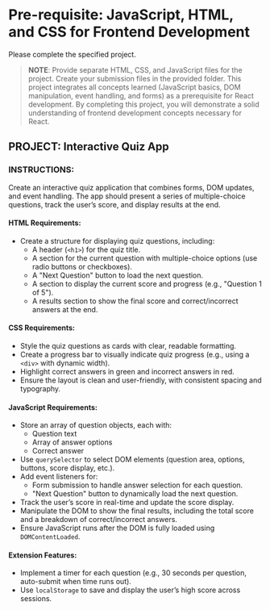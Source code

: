 # Pre-requisite: JavaScript, HTML, and CSS for Frontend Development
Please complete the specified project.
> **NOTE**: Provide separate HTML, CSS, and JavaScript files for the project. Create your submission files in the provided folder. This project integrates all concepts learned (JavaScript basics, DOM manipulation, event handling, and forms) as a prerequisite for React development.
By completing this project, you will demonstrate a solid understanding of frontend development concepts necessary for React.

## PROJECT: Interactive Quiz App
### INSTRUCTIONS:
Create an interactive quiz application that combines forms, DOM updates, and event handling. The app should present a series of multiple-choice questions, track the user’s score, and display results at the end.

#### HTML Requirements:
- Create a structure for displaying quiz questions, including:
  - A header (`<h1>`) for the quiz title.
  - A section for the current question with multiple-choice options (use radio buttons or checkboxes).
  - A "Next Question" button to load the next question.
  - A section to display the current score and progress (e.g., "Question 1 of 5").
  - A results section to show the final score and correct/incorrect answers at the end.

#### CSS Requirements:
- Style the quiz questions as cards with clear, readable formatting.
- Create a progress bar to visually indicate quiz progress (e.g., using a `<div>` with dynamic width).
- Highlight correct answers in green and incorrect answers in red.
- Ensure the layout is clean and user-friendly, with consistent spacing and typography.

#### JavaScript Requirements:
- Store an array of question objects, each with:
  - Question text
  - Array of answer options
  - Correct answer
- Use `querySelector` to select DOM elements (question area, options, buttons, score display, etc.).
- Add event listeners for:
  - Form submission to handle answer selection for each question.
  - "Next Question" button to dynamically load the next question.
- Track the user’s score in real-time and update the score display.
- Manipulate the DOM to show the final results, including the total score and a breakdown of correct/incorrect answers.
- Ensure JavaScript runs after the DOM is fully loaded using `DOMContentLoaded`.

#### Extension Features:
- Implement a timer for each question (e.g., 30 seconds per question, auto-submit when time runs out).
- Use `localStorage` to save and display the user’s high score across sessions.